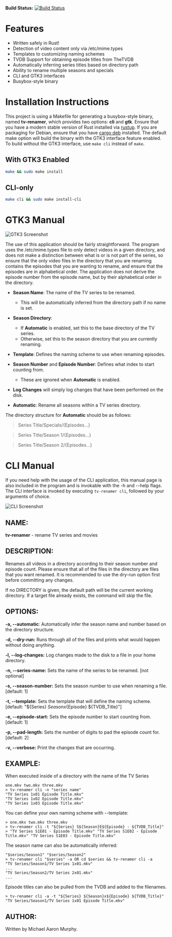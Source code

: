 **Build Status:** [![Build Status](https://travis-ci.org/mmstick/tv-renamer.png?branch=master)](https://travis-ci.org/mmstick/tv-renamer)

# Features

- Written safely in Rust!
- Detection of video content only via /etc/mime.types
- Templates to customizing naming schemes
- TVDB Support for obtaining episode titles from TheTVDB
- Automatically inferring series titles based on directory path
- Ability to rename multiple seasons and specials
- CLI and GTK3 interfaces
- Busybox-style binary

# Installation Instructions

This project is using a Makefile for generating a busybox-style binary, named **tv-renamer**, which provides two options: **cli** and **gtk**. Ensure that you have a modern stable version of Rust installed via [rustup](https://www.rustup.rs/). If you are packaging for Debian, ensure that you have [cargo deb](https://github.com/mmstick/cargo-deb) installed. The default make option will build the binary with the GTK3 interface feature enabled. To build without the GTK3 interface, use `make cli` instead of `make`.

## With GTK3 Enabled

```sh
make && sudo make install
```

## CLI-only

```sh
make cli && sudo make install-cli
```

# GTK3 Manual

![GTK3 Screenshot](screenshot-gtk3.png)

The use of this application should be fairly straightforward. The program uses the /etc/mime.types file to only detect videos in a given directory, and does not make a distinction between what is or is not part of the series, so ensure that the only video files in the directory that you are renaming contains the episodes that you are wanting to rename, and ensure that the episodes are in alphabetical order. The application does not derive the episode number from the episode name, but by their alphabetical order in the directory.

- **Season Name**: The name of the TV series to be renamed.
  - This will be automatically inferred from the directory path if no name is set.


- **Season Directory**:
  - If **Automatic** is enabled, set this to the base directory of the TV series.
  - Otherwise, set this to the season directory that you are currently renaming.


- **Template**: Defines the naming scheme to use when renaming episodes.


- **Season Number** and **Episode Number**: Defines what index to start counting from.
  - These are ignored when **Automatic** is enabled.


- **Log Changes** will simply log changes that have been performed on the disk.


- **Automatic**: Rename all seasons within a TV series directory.

The directory structure for **Automatic** should be as follows:

> Series Title/Specials/{Episodes...}

> Series Title/Season 1/{Episodes...}

> Series Title/Season 2/{Episodes...}

# CLI Manual

If you need help with the usage of the CLI application, this manual page is also included in the program and is invokable with the -h and --help flags. The CLI interface is invoked by executing `tv-renamer cli`, followed by your arguments of choice.

![CLI Screenshot](screenshot-cli.png)

## NAME:

**tv-renamer** - rename TV series and movies

## DESCRIPTION:

Renames all videos in a directory according to their season number and episode count. Please ensure that all of the files in the directory are files that you want renamed. It is recommended to use the dry-run option first before committing any changes.

If no DIRECTORY is given, the default path will be the current working directory. If a target file already exists, the command will skip the file.

## OPTIONS:

**-a, --automatic**: Automatically infer the season name and number based on the directory structure.

**-d, --dry-run:** Runs through all of the files and prints what would happen without doing anything.

**-l, --log-changes:** Log changes made to the disk to a file in your home directory.

**-n, --series-name:** Sets the name of the series to be renamed. [not optional]

**-s, --season-number:** Sets the season number to use when renaming a file. [default: 1]

**-t, --template:** Sets the template that will define the naming scheme. [default: "${Series} ${Season}x${Episode} ${TVDB_Title}"]

**-e, --episode-start:** Sets the episode number to start counting from. [default: 1]

**-p, --pad-length:** Sets the number of digits to pad the episode count for. [default: 2]

**-v, --verbose:** Print the changes that are occurring.

## EXAMPLE:

When executed inside of a directory with the name of the TV Series

```
one.mkv two.mkv three.mkv
> tv-renamer cli -n "series name"
"TV Series 1x01 Episode Title.mkv"
"TV Series 1x02 Episode Title.mkv"
"TV Series 1x03 Episode Title.mkv"
```

You can define your own naming scheme with --template:

```
> one.mkv two.mkv three.mkv
> tv-renamer cli -t "${Series} S${Season}E${Episode} - ${TVDB_Title}"
> "TV Series S1E01 - Episode Title.mkv" "TV Series S1E02 - Episode Title.mkv" "TV Series S1E03 - Episode Title.mkv"
```

The season name can also be automatically inferred:

```
"$series/Season1" "$series/Season2"
> tv-renamer cli "$series" -a OR cd $series && tv-renamer cli -a
"TV Series/Season1/TV Series 1x01.mkv"
...
"TV Series/Season2/TV Series 2x01.mkv"
...
```

Episode titles can also be pulled from the TVDB and added to the filenames.

```
> tv-renamer cli -a -t "${Series} ${Season}x${Episode} ${TVDB_Title}"
"TV Series/Season1/TV Series 1x01 Episode Title.mkv"
```

## AUTHOR:

Written by Michael Aaron Murphy.
